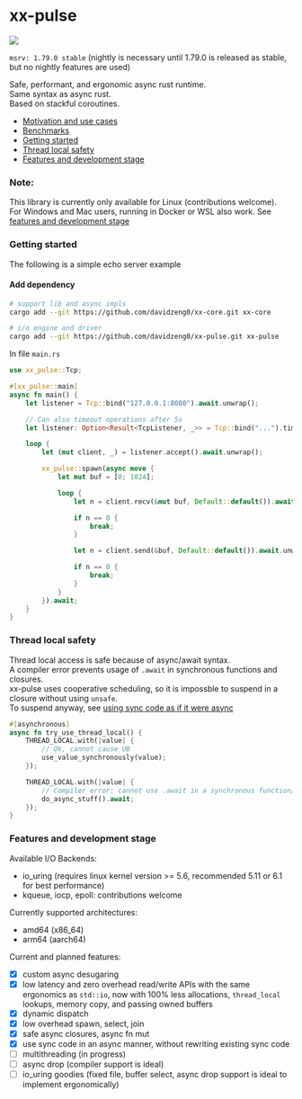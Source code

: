 # xx-pulse

![](https://github.com/davidzeng0/xx-pulse/actions/workflows/build.yml/badge.svg?event=push)

`msrv: 1.79.0 stable`
(nightly is necessary until 1.79.0 is released as stable, but no nightly features are used)

Safe, performant, and ergonomic async rust runtime. <br>
Same syntax as async rust. <br>
Based on stackful coroutines. <br>

- [Motivation and use cases](./Motivation.md) <br>
- [Benchmarks](./benchmarks/README.md) <br>
- [Getting started](#getting-started)
- [Thread local safety](#thread-local-safety)
- [Features and development stage](#features-and-development-stage)

### Note:
This library is currently only available for Linux (contributions welcome).<br>
For Windows and Mac users, running in Docker or WSL also work. See [features and development stage](#features-and-development-stage)

### Getting started

The following is a simple echo server example

#### Add dependency
```sh
# support lib and async impls
cargo add --git https://github.com/davidzeng0/xx-core.git xx-core

# i/o engine and driver
cargo add --git https://github.com/davidzeng0/xx-pulse.git xx-pulse
```

In file `main.rs`
```rust
use xx_pulse::Tcp;

#[xx_pulse::main]
async fn main() {
    let listener = Tcp::bind("127.0.0.1:8080").await.unwrap();

    // Can also timeout operations after 5s
    let listener: Option<Result<TcpListener, _>> = Tcp::bind("...").timeout(xx_core::duration!(5 s)).await;

    loop {
        let (mut client, _) = listener.accept().await.unwrap();

        xx_pulse::spawn(async move {
            let mut buf = [0; 1024];

            loop {
                let n = client.recv(&mut buf, Default::default()).await.unwrap();

                if n == 0 {
                    break;
                }

                let n = client.send(&buf, Default::default()).await.unwrap();

                if n == 0 {
                    break;
                }
            }
        }).await;
    }
}
```

### Thread local safety

Thread local access is safe because of async/await syntax. <br>
A compiler error prevents usage of `.await` in synchronous functions and closures. <br>
xx-pulse uses cooperative scheduling, so it is impossble to suspend in a closure without using `unsafe`. <br>
To suspend anyway, see [using sync code as if it were async](./Motivation.md#use-sync-code-as-if-it-were-async)

```rust
#[asynchronous]
async fn try_use_thread_local() {
	THREAD_LOCAL.with(|value| {
		// Ok, cannot cause UB
		use_value_synchronously(value);
	});

	THREAD_LOCAL.with(|value| {
		// Compiler error: cannot use .await in a synchronous function/closure!
		do_async_stuff().await;
	});
}
```

### Features and development stage

Available I/O Backends:
- io_uring (requires linux kernel version >= 5.6, recommended 5.11 or 6.1 for best performance)
- kqueue, iocp, epoll: contributions welcome

Currently supported architectures:
- amd64 (x86_64)
- arm64 (aarch64)

Current and planned features:
- [x] custom async desugaring
- [x] low latency and zero overhead read/write APIs with the same ergonomics as `std::io`, now with 100% less allocations, `thread_local` lookups, memory copy, and passing owned buffers
- [x] dynamic dispatch
- [x] low overhead spawn, select, join
- [x] safe async closures, async fn mut
- [x] use sync code in an async manner, without rewriting existing sync code
- [ ] multithreading (in progress)
- [ ] async drop (compiler support is ideal)
- [ ] io_uring goodies (fixed file, buffer select, async drop support is ideal to implement ergonomically)
